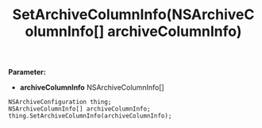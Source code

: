 ﻿---
uid: crmscript_ref_NSArchiveConfiguration_SetArchiveColumnInfo
title: SetArchiveColumnInfo(NSArchiveColumnInfo[] archiveColumnInfo)
intellisense: NSArchiveConfiguration.SetArchiveColumnInfo
keywords: NSArchiveConfiguration, GetArchiveColumnInfo
so.topic: reference
---



**Parameter:** 
 - **archiveColumnInfo** NSArchiveColumnInfo[]

```crmscript
NSArchiveConfiguration thing;
NSArchiveColumnInfo[] archiveColumnInfo;
thing.SetArchiveColumnInfo(archiveColumnInfo);
```

